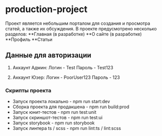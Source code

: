 # production-project

Проект является небольшим порталом для создания и просмотра статей, а также их обсуждения.
В проекте предусмотрено несколько разделов:
**Главная (в разработке)
**О сайте (в разработке)
**Профиль
**Статьи

## Данные для авторизации

1. Аккаунт Админ:
  Логин - Test
  Пароль - Test123

2. Аккаунт Юзер:
  Логин - PoorUser123
  Пароль - 123

### Скрипты проекта

* Запуск проекта локально - npm run start:dev
* Сборка проекта для продакшена - npm run build:prod
* Запуск юнит-тестов - npm run test:unit
* Запуск скриншот-тестов - npm run test:ui
* Запуск storybook - npm run storybook
* Запуск линтера ts / scss - npm run lint:ts / lint:scss
